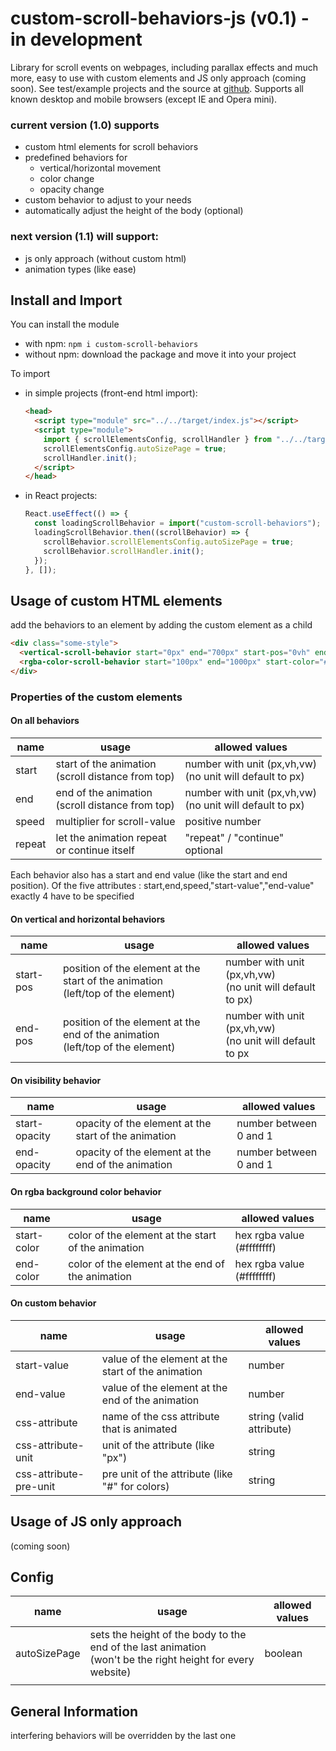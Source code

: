 # custom-scroll-behaviors-js (v0.1) - in development

Library for scroll events on webpages, including parallax effects and much more, easy to use with custom elements and JS only approach (coming soon).
See test/example projects and the source at [github]().
Supports all known desktop and mobile browsers (except IE and Opera mini).

### current version (1.0) supports

- custom html elements for scroll behaviors
- predefined behaviors for
  - vertical/horizontal movement
  - color change
  - opacity change
- custom behavior to adjust to your needs
- automatically adjust the height of the body (optional)

### next version (1.1) will support:

- js only approach (without custom html)
- animation types (like ease)

## Install and Import

You can install the module

- with npm: `npm i custom-scroll-behaviors`
- without npm: download the package and move it into your project

To import

- in simple projects (front-end html import):

  ```html
  <head>
    <script type="module" src="../../target/index.js"></script>
    <script type="module">
      import { scrollElementsConfig, scrollHandler } from "../../target/index.js";
      scrollElementsConfig.autoSizePage = true;
      scrollHandler.init();
    </script>
  </head>
  ```

- in React projects:

  ```typescript
  React.useEffect(() => {
    const loadingScrollBehavior = import("custom-scroll-behaviors");
    loadingScrollBehavior.then((scrollBehavior) => {
      scrollBehavior.scrollElementsConfig.autoSizePage = true;
      scrollBehavior.scrollHandler.init();
    });
  }, []);
  ```

## Usage of custom HTML elements

add the behaviors to an element by adding the custom element as a child

```html
<div class="some-style">
  <vertical-scroll-behavior start="0px" end="700px" start-pos="0vh" end-pos="90vh"></vertical-scroll-behavior>
  <rgba-color-scroll-behavior start="100px" end="1000px" start-color="#ff0000ff" end-color="#0000ffff"> </rgba-color-scroll-behavior>
</div>
```

### Properties of the custom elements

#### On all behaviors

| name   | usage                                                  | allowed values                                                |
| ------ | ------------------------------------------------------ | ------------------------------------------------------------- |
| start  | start of the animation<br />(scroll distance from top) | number with unit (px,vh,vw)<br />(no unit will default to px) |
| end    | end of the animation<br />(scroll distance from top)   | number with unit (px,vh,vw)<br />(no unit will default to px) |
| speed  | multiplier for scroll-value                            | positive number                                               |
| repeat | let the animation repeat<br />or continue itself       | "repeat" / "continue"<br />optional                           |

Each behavior also has a start and end value (like the start and end position).
Of the five attributes : start,end,speed,"start-value","end-value" exactly 4 have to be specified

#### On vertical and horizontal behaviors

| name      | usage                                                                                | allowed values                                                |
| --------- | ------------------------------------------------------------------------------------ | ------------------------------------------------------------- |
| start-pos | position of the element at the start of the animation<br />(left/top of the element) | number with unit (px,vh,vw)<br />(no unit will default to px) |
| end-pos   | position of the element at the end of the animation<br />(left/top of the element)   | number with unit (px,vh,vw)<br />(no unit will default to px  |

#### On visibility behavior

| name          | usage                                                | allowed values         |
| ------------- | ---------------------------------------------------- | ---------------------- |
| start-opacity | opacity of the element at the start of the animation | number between 0 and 1 |
| end-opacity   | opacity of the element at the end of the animation   | number between 0 and 1 |

#### On rgba background color behavior

| name        | usage                                              | allowed values             |
| ----------- | -------------------------------------------------- | -------------------------- |
| start-color | color of the element at the start of the animation | hex rgba value (#ffffffff) |
| end-color   | color of the element at the end of the animation   | hex rgba value (#ffffffff) |

#### On custom behavior

| name                   | usage                                              | allowed values           |
| ---------------------- | -------------------------------------------------- | ------------------------ |
| start-value            | value of the element at the start of the animation | number                   |
| end-value              | value of the element at the end of the animation   | number                   |
| css-attribute          | name of the css attribute that is animated         | string (valid attribute) |
| css-attribute-unit     | unit of the attribute (like "px")                  | string                   |
| css-attribute-pre-unit | pre unit of the attribute (like "#" for colors)    | string                   |

## Usage of JS only approach

(coming soon)

## Config

| name         | usage                                                                                                           | allowed values |
| ------------ | --------------------------------------------------------------------------------------------------------------- | -------------- |
| autoSizePage | sets the height of the body to the end of the last animation<br />(won't be the right height for every website) | boolean        |
|              |                                                                                                                 |                |

## General Information

interfering behaviors will be overridden by the last one
